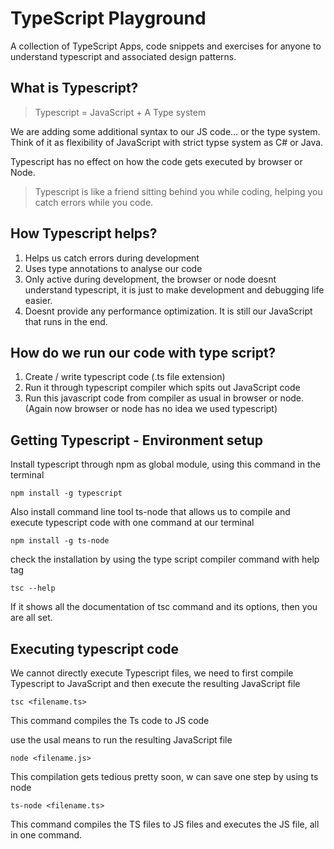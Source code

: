 # TypeScript Playground

A collection of TypeScript Apps, code snippets and exercises for anyone to understand typescript and associated design patterns.

## What is Typescript?

> Typescript = JavaScript + A Type system

We are adding some additional syntax to our JS code... or the type system. Think of it as flexibility of JavaScript with strict typse system as C# or Java.

Typescript has no effect on how the code gets executed by browser or Node.

> Typescript is like a friend sitting behind you while coding, helping you catch errors while you code.

## How Typescript helps?

1. Helps us catch errors during development
2. Uses type annotations to analyse our code
3. Only active during development, the browser or node doesnt understand typescript, it is just to make development and debugging life easier.
4. Doesnt provide any performance optimization. It is still our JavaScript that runs in the end.

## How do we run our code with type script?

1. Create / write typescript code (.ts file extension)
2. Run it through typescript compiler which spits out JavaScript code
3. Run this javascript code from compiler as usual in browser or node. (Again now browser or node has no idea we used typescript)

## Getting Typescript - Environment setup

Install typescript through npm as global module, using this command in the terminal

`npm install -g typescript`

Also install command line tool ts-node that allows us to compile and execute typescript code with one command at our terminal

`npm install -g ts-node`

check the installation by using the type script compiler command with help tag

`tsc --help`

If it shows all the documentation of tsc command and its options, then you are all set.

## Executing typescript code

We cannot directly execute Typescript files, we need to first compile Typescript to JavaScript and then execute the resulting JavaScript file

`tsc <filename.ts>`

This command compiles the Ts code to JS code

use the usal means to run the resulting JavaScript file

`node <filename.js>`

This compilation gets tedious pretty soon, w can save one step by using ts node

`ts-node <filename.ts>`

This command compiles the TS files to JS files and executes the JS file, all in one command.
